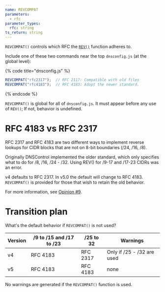 ```yaml
---
name: REVCOMPAT
parameters:
  - rfc
parameter_types:
  rfc: string
ts_return: string
---
```


`REVCOMPAT()` controls which RFC the [`REV()`](REV.md) function adheres to.

Include one of these two commands near the top `dnsconfig.js` (at the global level):

{% code title="dnsconfig.js" %}
```javascript
REVCOMPAT("rfc2317");  // RFC 2117: Compatible with old files
REVCOMPAT("rfc4183");  // RFC 4183: Adopt the newer standard.
```
{% endcode %}

`REVCOMPAT()` is global for all of `dnsconfig.js`. It must appear before any
use of `REV()`; If not, behavior is undefined.

# RFC 4183 vs RFC 2317

RFC 2317 and RFC 4183 are two different ways to implement reverse lookups for
CIDR blocks that are not on 8-bit boundaries (/24, /16, /8).

Originally DNSControl implemented the older standard, which only specifies what
to do for /8, /16, /24 - /32.  Using REV() for /9-17 and /17-23 CIDRs was an
error.

v4 defaults to RFC 2317.  In v5.0 the default will change to RFC 4183.
`REVCOMPAT()` is provided for those that wish to retain the old behavior.

For more information, see [Opinion #9](../opinions.md).

# Transition plan

What's the default behavior if `REVCOMPAT()` is not used?

| Version  | /9 to /15 and /17 to /23 | /25 to 32  | Warnings      |
|----------|--------------------------|------------|---------------|
| v4       | RFC 4183                 | RFC 2317   | Only if /25 - /32 are used |
| v5       | RFC 4183                 | RFC 4183   | none          |

No warnings are generated if the `REVCOMPAT()` function is used.
